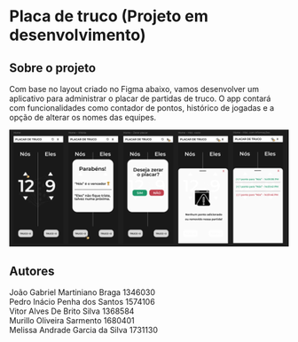 # Placa de truco (Projeto em desenvolvimento)

## Sobre o projeto

Com base no layout criado no Figma abaixo, vamos desenvolver um aplicativo para administrar o placar de partidas de truco. O app contará com funcionalidades como contador de pontos, histórico de jogadas e a opção de alterar os nomes das equipes.

![Layout_inicial](https://raw.githubusercontent.com/pedroinaciop/placa_de_truco/refs/heads/master/app/src/main/res/drawable/layout_placar.png)

## Autores

João Gabriel Martiniano Braga 1346030    
Pedro Inácio Penha dos Santos 1574106    
Vitor Alves De Brito Silva  1368584    
Murillo Oliveira Sarmento 1680401    
Melissa Andrade Garcia da Silva 1731130    
